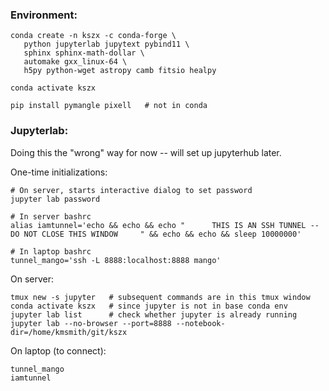 ### Environment:

```
conda create -n kszx -c conda-forge \
   python jupyterlab jupytext pybind11 \
   sphinx sphinx-math-dollar \
   automake gxx_linux-64 \
   h5py python-wget astropy camb fitsio healpy

conda activate kszx

pip install pymangle pixell   # not in conda
```

### Jupyterlab:

Doing this the "wrong" way for now -- will set up jupyterhub later.

One-time initializations:
```
# On server, starts interactive dialog to set password
jupyter lab password 

# In server bashrc
alias iamtunnel='echo && echo && echo "      THIS IS AN SSH TUNNEL -- DO NOT CLOSE THIS WINDOW     " && echo && echo && sleep 10000000'

# In laptop bashrc
tunnel_mango='ssh -L 8888:localhost:8888 mango'
```

On server:
```
tmux new -s jupyter   # subsequent commands are in this tmux window
conda activate kszx   # since jupyter is not in base conda env
jupyter lab list      # check whether jupyter is already running
jupyter lab --no-browser --port=8888 --notebook-dir=/home/kmsmith/git/kszx
```

On laptop (to connect):
```
tunnel_mango
iamtunnel
```
